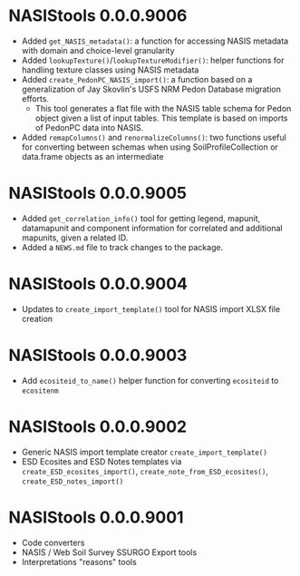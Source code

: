 # NASIStools 0.0.0.9006
* Added `get_NASIS_metadata()`: a function for accessing NASIS metadata with domain and choice-level granularity
* Added `lookupTexture()`/`lookupTextureModifier()`: helper functions for handling texture classes using NASIS metadata
* Added `create_PedonPC_NASIS_import()`: a function based on a generalization of Jay Skovlin's USFS NRM Pedon Database migration efforts. 
  - This tool generates a flat file with the NASIS table schema for Pedon object given a list of input tables. This template is based on imports of PedonPC data into NASIS. 
* Added `remapColumns()` and `renormalizeColumns()`: two functions useful for converting between schemas when using SoilProfileCollection or data.frame objects as an intermediate

# NASIStools 0.0.0.9005

* Added `get_correlation_info()` tool for getting legend, mapunit, datamapunit and component information for correlated and additional mapunits, given a related ID.
* Added a `NEWS.md` file to track changes to the package.

# NASIStools 0.0.0.9004

* Updates to `create_import_template()` tool for NASIS import XLSX file creation

# NASIStools 0.0.0.9003

* Add `ecositeid_to_name()` helper function for converting `ecositeid` to `ecositenm`

# NASIStools 0.0.0.9002

* Generic NASIS import template creator `create_import_template()`
* ESD Ecosites and ESD Notes templates via `create_ESD_ecosites_import()`, `create_note_from_ESD_ecosites()`, `create_ESD_notes_import()`

# NASIStools 0.0.0.9001

* Code converters 
* NASIS / Web Soil Survey SSURGO Export tools
* Interpretations "reasons" tools

